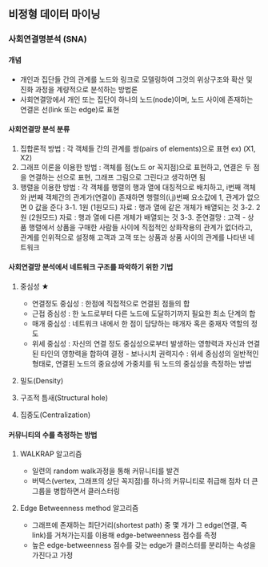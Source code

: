## 비정형 데이터 마이닝
### 사회연결명분석 (SNA)

#### 개념
- 개인과 집단들 간의 관계를 노드와 링크로 모델링하여 그것의 위상구조와 확산 및 진화 과정을 계량적으로 분석하는 방법론
- 사회연결망에서 개인 또는 집단이 하나의 노드(node)이며, 노드 사이에 존재하는 연결은 선(link 또는 edge)로 표현

#### 사회연결망 분석 분류
1. 집합론적 방법 : 각 객체들 간의 관계를 쌍(pairs of elements)으로 표현  ex) (X1, X2)
2. 그래프 이론을 이용한 방법 : 객체를 점(노드 or 꼭지점)으로 표현하고, 연결은 두 점을 연결하는 선으로 표현, 그래프 그림으로 그린다고 생각하면 됨
3. 행렬을 이용한 방법 : 각 객체를 행렬의 행과 열에 대칭적으로 배치하고, i번째 객체와 j번째 객체간의 관계가(연결이) 존재하면 행렬의(i,j)번째 요소값에 1, 관계가 없으면 0 값을 준다
3-1. 1원 (1원모드) 자료 : 행과 열에 같은 개체가 배열되는 것
3-2. 2원 (2원모드) 자료 : 행과 열에 다른 개체가 배열되는 것
3-3. 준연결망 : 고객 - 상품 행렬에서 상품을 구매한 사람들 사이에 직접적인 상화작용의 관계가 없더라고, 관계를 인위적으로 설정해 고객과 고객 또는 상품과 상품 사이의 관계를 나타낸 네트워크

 
#### 사회연결망 분석에서 네트워크 구조를 파악하기 위한 기법
1. 중심성 ★
      - 연결정도 중심성 : 한점에 직접적으로 연결된 점들의 합
      - 근접 중심성 : 한 노드로부터 다른 노드에 도달하기까지 필요한 최소 단계의 합
      - 매개 중심성 : 네트워크 내에서 한 점이 담당하는 매개자 혹은 중재자 역할의 정도
      - 위세 중심성 : 자신의 연결 정도 중심성으로부터 발생하는 영향력과 자신과 연결된 타인의 영향력을 합하여 결정
       - 보나시치 권력지수 : 위세 중심성의 일반적인 형태로, 연결된 노드의 중요성에 가중치를 둬 노드의 중심성을 측정하는 방법

2. 밀도(Density)
3. 구조적 틈새(Structural hole)
4. 집중도(Centralization)


#### 커뮤니티의 수를 측정하는 방법

1. WALKRAP 알고리즘
      - 일련의 random walk과정을 통해 커뮤니티를 발견
      - 버텍스(vertex, 그래프의 상단 꼭지점)를 하나의 커뮤니티로 취급해 점차 더 큰 그룹을 병합하면서 클러스터링
          
2. Edge Betweenness method 알고리즘

      - 그래프에 존재하는 최단거리(shortest path) 중 몇 개가 그 edge(연결, 즉 link)를 거쳐가는지를 이용해 edge-betweenness 점수를 측정
      - 높은 edge-betweenness 점수를 갖는 edge가 클러스터를 분리하는 속성을 가진다고 가정
      
      
      
      
